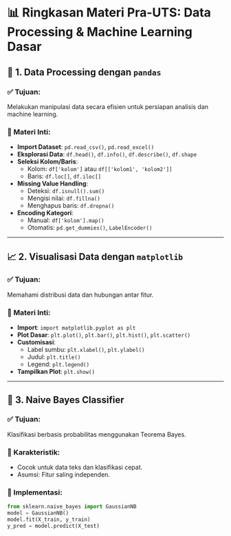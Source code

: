 # 📊 Ringkasan Materi Pra-UTS: Data Processing & Machine Learning Dasar

## 📁 1. Data Processing dengan `pandas`

### ✅ Tujuan:
Melakukan manipulasi data secara efisien untuk persiapan analisis dan machine learning.

### 📌 Materi Inti:
- **Import Dataset**: `pd.read_csv()`, `pd.read_excel()`
- **Eksplorasi Data**: `df.head()`, `df.info()`, `df.describe()`, `df.shape`
- **Seleksi Kolom/Baris**: 
  - Kolom: `df['kolom']` atau `df[['kolom1', 'kolom2']]`
  - Baris: `df.loc[]`, `df.iloc[]`
- **Missing Value Handling**: 
  - Deteksi: `df.isnull().sum()`
  - Mengisi nilai: `df.fillna()`
  - Menghapus baris: `df.dropna()`
- **Encoding Kategori**:
  - Manual: `df['kolom'].map()`
  - Otomatis: `pd.get_dummies()`, `LabelEncoder()`

---

## 📈 2. Visualisasi Data dengan `matplotlib`

### ✅ Tujuan:
Memahami distribusi data dan hubungan antar fitur.

### 📌 Materi Inti:
- **Import**: `import matplotlib.pyplot as plt`
- **Plot Dasar**: `plt.plot()`, `plt.bar()`, `plt.hist()`, `plt.scatter()`
- **Customisasi**:
  - Label sumbu: `plt.xlabel()`, `plt.ylabel()`
  - Judul: `plt.title()`
  - Legend: `plt.legend()`
- **Tampilkan Plot**: `plt.show()`

---

## 🧠 3. Naive Bayes Classifier

### ✅ Tujuan:
Klasifikasi berbasis probabilitas menggunakan Teorema Bayes.

### 📌 Karakteristik:
- Cocok untuk data teks dan klasifikasi cepat.
- Asumsi: Fitur saling independen.

### 📌 Implementasi:
```python
from sklearn.naive_bayes import GaussianNB
model = GaussianNB()
model.fit(X_train, y_train)
y_pred = model.predict(X_test)
